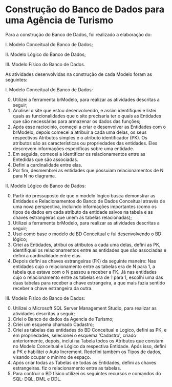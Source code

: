 # Construção do Banco de Dados para uma Agência de Turismo

Para a construção do Banco de Dados, foi realizado a elaboração do:

I. Modelo Conceitual do Banco de Dados;

II. Modelo Lógico do Banco de Dados;

III. Modelo Físico do Banco de Dados.

As atividades desenvolvidas na construção de cada Modelo foram as seguintes:

I. Modelo Conceitual do Banco de Dados:

0. Utilizei a ferramenta brModelo, para realizar as atividades descritas a seguir;
1. Analisei o site que estou desenvolvendo, e assim identifiquei e listei quais as funcionalidades que o site precisaria ter e quais as Entidades que são necessárias para armazenar os dados das funções;
2. Após esse raciocinio, começei a criar e desenvolver as Entidades com o brModelo, depois comecei a atribuir a cada uma delas, os seus respectivos Atributos simples e o atributo identificador (PK). Os atributos são as características ou propriedades das entidades. Eles descrevem informações específicas sobre uma entidade.
3. Em seguida, comecei a identificar os relacionamentos entre as Entedidas que são associadas.
4. Defini a cardinalidade entre elas.
5. Por fim, desmembrei as entidades que possuiam relacionamentos de N para N no diagrama.

II. Modelo Lógico do Banco de Dados:

0. Partir do pressuposto de que o modelo lógico busca demonstrar as Entidades e Relacionamentos do Banco de Dados Conceitual através de uma nova perspectiva, incluindo informações importantes (como os tipos de dados em cada atributo da entidade salvos na tabela e as chaves estrangeiras que unem as tabelas relacionadas);
1. Utilizei a ferramenta brModelo, para realizar as atividades descritas a seguir;
2. Usei como base o modelo de BD Conceitual e fui desenvolvendo o BD lógico;
3. Criei as Entidades, atribui os atributos a cada uma delas, defini as PK, identifiquei os relacionamentos entre as entidades que são associadas e defini a cardinalidade entre elas.
4. Depois defini as chaves estrangeiras (FK) da seguinte maneire: Nas entidades cujo o relacionamento entre as tabelas era de N para 1, a tabela que estava com o N passou a receber a FK. Já nas entidades cujo o relacionamento entre as tabelas era de 1 para 1, escolhi uma das duas tabelas para receber a chave estrangeira, a que mais fazia sentido receber a chave estrangeira da outra.

III. Modelo Físico do Banco de Dados:

0. Utilizei o Microsoft SQL Server Management Studio, para realizar as atividades descritas a seguir;
1. Criei o Banco de dados da Agencia de Turismo;
2. Criei um esquema chamado Cadastro;
3. Criei as tabelas das entidades do BD Conceitual e Logico, defini as PK, e em propriedades, selecionei o esquema 'Cadastro', criado anteriormente, depois, inclui na Tabela todos os Atributos que constam no Modelo Conceitual e Lógico da respectiva Entidade. Após isso, defini a PK e habilitei o Auto Increment. Redefini também os Tipos de dados, visando ocupar o minimo de espaço.
4. Após criar todas as Tabelas de todas as Entidades, defini as chaves estrangeiras. fiz o relacionamento entre as tabelas.
5. Para contruir o BD físico utilizei os seguintes recursos e comandos do SQL: DQL, DML e DDL.
